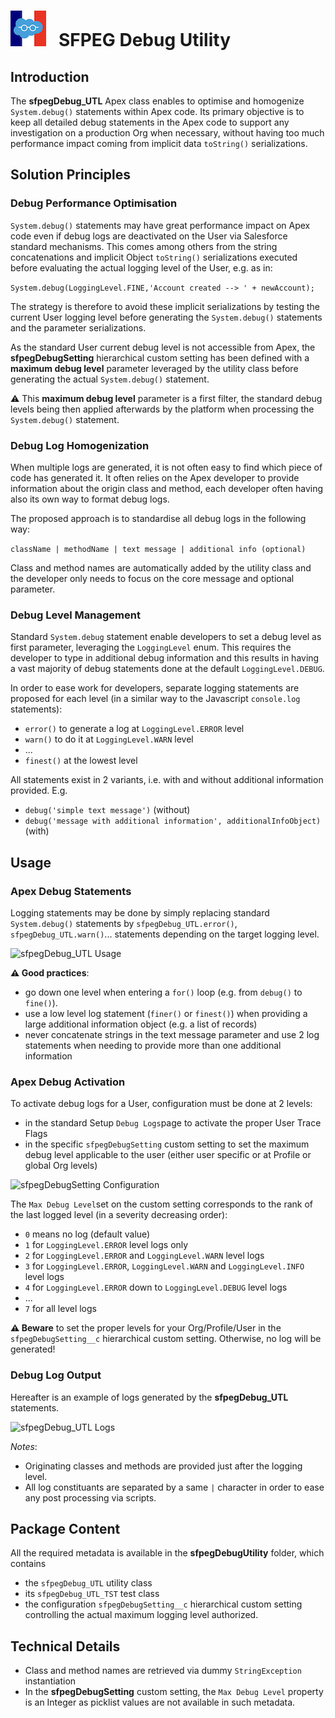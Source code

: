 
# ![Logo](/media/Logo.png) &nbsp; SFPEG Debug Utility

## Introduction

The **sfpegDebug_UTL** Apex class enables to optimise and homogenize `System.debug()` statements within
Apex code. Its primary objective is to keep all detailed debug statements in the Apex code to support
any investigation on a production Org when necessary, without having too much performance impact coming
from implicit data `toString()` serializations.

## Solution Principles

### Debug Performance Optimisation

`System.debug()` statements may have great performance impact on Apex code even if debug logs
are deactivated on the User via Salesforce standard mechanisms. This comes among others from the 
string concatenations and implicit Object `toString()` serializations executed before evaluating
the actual logging level of the User, e.g. as in:

```System.debug(LoggingLevel.FINE,'Account created --> ' + newAccount);```

The strategy is therefore to avoid these implicit serializations by testing the current User
logging level before generating the `System.debug()` statements and the parameter serializations.

As the standard User current debug level is not accessible from Apex, the **sfpegDebugSetting**
hierarchical custom setting has been defined with a **maximum debug level** parameter leveraged 
by the utility class before generating the actual `System.debug()` statement.

⚠️ This **maximum debug level** parameter is a first filter, the standard debug levels being then
applied afterwards by the platform when processing the `System.debug()` statement.

### Debug Log Homogenization

When multiple logs are generated, it is not often easy to find which piece of code has
generated it. It often relies on the Apex developer to provide information about the 
origin class and method, each developer often having also its own way to format debug logs.

The proposed approach is to standardise all debug logs in the following way:

```className | methodName | text message | additional info (optional)```

Class and method names are automatically added by the utility class and the developer
only needs to focus on the core message and optional parameter.

### Debug Level Management

Standard `System.debug` statement enable developers to set a debug level as first 
parameter, leveraging the `LoggingLevel` enum. This requires the developer to type
in additional debug information and this results in having a vast majority of
debug statements done at the default `LoggingLevel.DEBUG`.

In order to ease work for developers, separate logging statements are proposed 
for each level (in a similar way to the Javascript `console.log` statements):
* `error()` to generate a log at `LoggingLevel.ERROR` level
* `warn()` to do it at `LoggingLevel.WARN` level
* ...
* `finest()` at the lowest level

All statements exist in 2 variants, i.e. with and without additional information
provided. E.g.
* `debug('simple text message')` (without)
* `debug('message with additional information', additionalInfoObject)` (with)


## Usage

### Apex Debug Statements

Logging statements may be done by simply replacing standard `System.debug()` statements
by `sfpegDebug_UTL.error()`, `sfpegDebug_UTL.warn()`... statements depending on the target
logging level.

![sfpegDebug_UTL Usage](/media/sfpegDebugUtilityUsage.png)

**⚠️ Good practices**:
* go down one level when entering a `for()` loop (e.g. from `debug()` to `fine()`).
* use a low level log statement (`finer()` or `finest()`) when providing a large additional
information object (e.g. a list of records)
* never concatenate strings in the text message parameter and use 2 log statements when
needing to provide more than one additional information


### Apex Debug Activation

To activate debug logs for a User, configuration must be done at 2 levels:
* in the standard Setup `Debug Logs`page to activate the proper User Trace Flags
* in the specific `sfpegDebugSetting` custom setting to set the maximum debug
level applicable to the user (either user specific or at Profile or
global Org levels)

![sfpegDebugSetting Configuration](/media/sfpegDebugUtilityConfig.png)

The `Max Debug Level`set on the custom setting corresponds to the rank of the last
logged level (in a severity decreasing order):
* `0` means no log (default value)
* `1` for `LoggingLevel.ERROR` level logs only
* `2` for `LoggingLevel.ERROR` and `LoggingLevel.WARN` level logs
* `3` for `LoggingLevel.ERROR`, `LoggingLevel.WARN` and `LoggingLevel.INFO` level logs
* `4` for `LoggingLevel.ERROR` down to `LoggingLevel.DEBUG` level logs
* ...
* `7` for all level logs

**⚠️ Beware** to set the proper levels for your Org/Profile/User in the `sfpegDebugSetting__c`
hierarchical custom setting. Otherwise, no log will be generated!


### Debug Log Output

Hereafter is an example of logs generated by the **sfpegDebug_UTL** statements.

![sfpegDebug_UTL Logs](/media/sfpegDebugUtilityOutput.png)

_Notes_:
* Originating classes and methods are provided just after the logging level.
* All log constituants are separated by a same `|`  character in order to ease any 
post processing via scripts.


## Package Content

All the required metadata is available in the **sfpegDebugUtility** folder, which contains
* the `sfpegDebug_UTL` utility class
* its `sfpegDebug_UTL_TST` test class
* the configuration `sfpegDebugSetting__c` hierarchical custom setting controlling the
actual maximum logging level authorized.


## Technical Details

* Class and method names are retrieved via dummy `StringException` instantiation
* In the **sfpegDebugSetting** custom setting, the `Max Debug Level` property is an Integer
as picklist values are not available in such metadata. 